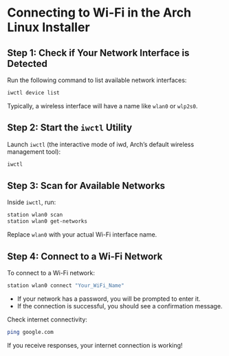 # Connecting to Wi-Fi in the Arch Linux Installer

## Step 1: Check if Your Network Interface is Detected
Run the following command to list available network interfaces:
```bash
iwctl device list
```
Typically, a wireless interface will have a name like `wlan0` or `wlp2s0`.

## Step 2: Start the `iwctl` Utility
Launch `iwctl` (the interactive mode of iwd, Arch’s default wireless management tool):
```bash
iwctl
```

## Step 3: Scan for Available Networks
Inside `iwctl`, run:
```bash
station wlan0 scan
station wlan0 get-networks
```
Replace `wlan0` with your actual Wi-Fi interface name.

## Step 4: Connect to a Wi-Fi Network
To connect to a Wi-Fi network:
```bash
station wlan0 connect "Your_WiFi_Name"
```
- If your network has a password, you will be prompted to enter it.
- If the connection is successful, you should see a confirmation message.

Check internet connectivity:
```bash
ping google.com
```
If you receive responses, your internet connection is working!
